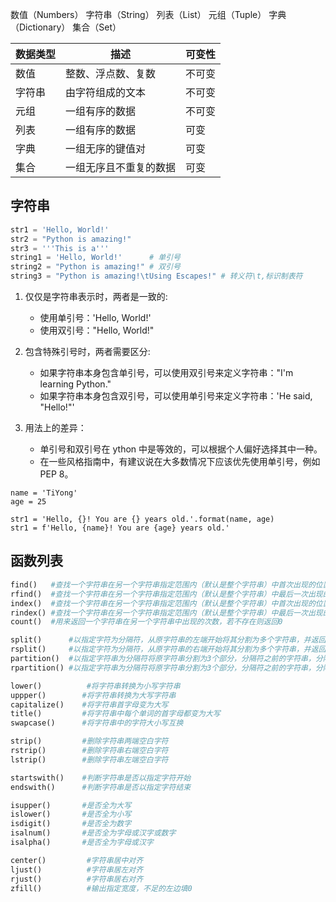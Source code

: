 <!--
 * @Author: feng 1804831168@qq.com
 * @Date: 2024-07-10 09:48:18
 * @LastEditors: feng 1804831168@qq.com
 * @LastEditTime: 2025-02-12 11:28:08
 * @Description:
 * Copyright (c) 2025 by Feng, All Rights Reserved.
-->

数值（Numbers）
字符串（String）
列表（List）
元组（Tuple）
字典（Dictionary）
集合（Set）

| 数据类型 | 描述                   | 可变性 |
| -------- | ---------------------- | ------ |
| 数值     | 整数、浮点数、复数     | 不可变 |
| 字符串   | 由字符组成的文本       | 不可变 |
| 元组     | 一组有序的数据         | 不可变 |
| 列表     | 一组有序的数据         | 可变   |
| 字典     | 一组无序的键值对       | 可变   |
| 集合     | 一组无序且不重复的数据 | 可变   |

## 字符串

```python
str1 = 'Hello, World!'
str2 = "Python is amazing!"
str3 = '''This is a'''
string1 = 'Hello, World!'      # 单引号
string2 = "Python is amazing!" # 双引号
string3 = "Python is amazing!\tUsing Escapes!" # 转义符\t,标识制表符
```

1. 仅仅是字符串表示时，两者是一致的:

   - 使用单引号：'Hello, World!'
   - 使用双引号："Hello, World!"

2. 包含特殊引号时，两者需要区分:

   - 如果字符串本身包含单引号，可以使用双引号来定义字符串："I'm learning Python."
   - 如果字符串本身包含双引号，可以使用单引号来定义字符串：'He said, "Hello!"'

3. 用法上的差异：
   - 单引号和双引号在 ython 中是等效的，可以根据个人偏好选择其中一种。
   - 在一些风格指南中，有建议说在大多数情况下应该优先使用单引号，例如 PEP 8。

```py{.line-numbers}
name = 'TiYong'
age = 25

str1 = 'Hello, {}! You are {} years old.'.format(name, age)
str1 = f'Hello, {name}! You are {age} years old.'
```

## 函数列表

```py
find()   #查找一个字符串在另一个字符串指定范围内（默认是整个字符串）中首次出现的位置，若不存在则返回-1
rfind()  #查找一个字符串在另一个字符串指定范围内（默认是整个字符串）中最后一次出现的位置，若不存在则返回-1
index()  #查找一个字符串在另一个字符串指定范围内（默认是整个字符串）中首次出现的位置，若不存在则抛出异常
rindex() #查找一个字符串在另一个字符串指定范围内（默认是整个字符串）中最后一次出现的位置，若不存在则抛出异常
count()  #用来返回一个字符串在另一个字符串中出现的次数，若不存在则返回0

split()      #以指定字符为分隔符，从原字符串的左端开始将其分割为多个字符串，并返回包含分割结果的列表
rsplit()     #以指定字符为分隔符，从原字符串的右端开始将其分割为多个字符串，并返回包含分割结果的列表
partition()  #以指定字符串为分隔符将原字符串分割为3个部分，分隔符之前的字符串，分隔符字符串和分隔符之后的字符串
rpartition() #以指定字符串为分隔符将原字符串分割为3个部分，分隔符之前的字符串，分隔符字符串和分隔符之后的字符串

lower()          #将字符串转换为小写字符串
uppper()        #将字符串转换为大写字符串
capitalize()    #将字符串首字母变为大写
title()         #将字符串中每个单词的首字母都变为大写
swapcase()      #将字符串中的字符大小写互换

strip()         #删除字符串两端空白字符
rstrip()        #删除字符串右端空白字符
lstrip()        #删除字符串左端空白字符

startswith()    #判断字符串是否以指定字符开始
endswith()      #判断字符串是否以指定字符结束

isupper()       #是否全为大写
islower()       #是否全为小写
isdigit()       #是否全为数字
isalnum()       #是否全为字母或汉字或数字
isalpha()       #是否全为字母或汉字

center()         #字符串居中对齐
ljust()          #字符串居左对齐
rjust()          #字符串居右对齐
zfill()          #输出指定宽度，不足的左边填0
```
